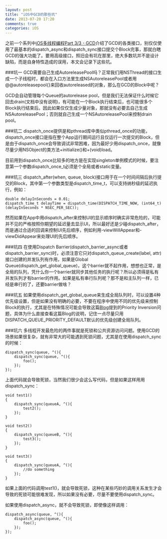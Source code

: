 ```yaml
---
layout: post
title: "iOS中GCD的那些坑"
date: 2013-07-20 17:20
comments: true
categories: iOS
---
```


之前一个系列中[iOS多线程编程Part 3/3 - GCD](http://www.hrchen.com/2013/07/multi-threading-programming-of-ios-part-3/)介绍了GCD的各类接口，别仅仅使用了最基本的dispatch_async和dispatch_sync接口提交个Block完事，那就白瞎GCD的强大功能了。要用高级接口，照旧会有坑在那里，绝大多数坑并不是设计缺陷，而是自身特性造成的误用，本文会记录下这些坑。

###坑一
GCD需要自己生成AutoreleasePool吗？正常我们用NSThread的接口生成一个子线程时，都会在入口方法里生成NSAutoreleasePool或者用@@autoreleasepool{}来回收autoreleased的对象，那么在GCD的Block中呢？

GCD会自动管理每个Queue的autorelease pool，但是我们无法保证什么时候它回去drain(文档中没有说明)，有可能在一个Block执行结束后，也可能很多个Block执行结束后。因此如果仅仅生成少量对象，那就没有必要去自己生成NSAutoreleasePool；否则就自己生成一个NSAutoreleasePool来控制drain pool。


<!--more-->

###坑二
dispatch_once提供是和pthread库中类似pthread_once的功能，dispatch_once接口是指在整个App运行期间运行且仅运行一次提交的Block，但是由于dispatch_once会导致调试非常困难，因为最好少用dispatch_once，就像尽量少用NSObject的类方法+initialize()和+(void)load。

目前用到dispatch_once比较多的地方是在实现singleton单例模式的时候，要注意第一个参数dispatch_once_t必须是个全局或者static变量。

###坑三
dispatch_after(when, queue, block)接口用于在一个时间间隔后执行提交的Block，其中第一个参数类型是dispatch_time_t，可以支持纳秒级的延迟执行，例如：

```
double delayInSeconds = 0.01;
dispatch_time_t delayTime = dispatch_time(DISPATCH_TIME_NOW, (int64_t) (delayInSeconds * NSEC_PER_SEC));
```

然而如果在App中用dispatch_after来控制UI的显示顺序时确实非常危险的，可能并不见的严格按照你期望的延迟量去显示UI，所以最好还是少碰dispatch_after，而是通过合适的回调来控制UI先后顺序，例如利用-viewWillAppear和-viewDidAppear来处理UI的先后顺序。

###坑四
在使用Dispatch Barrier(dispatch_barrier_async或者dispatch_barrier_sync)时，必须注意它只对dispatch_queue_create(label, attr)接口创建的并发队列有作用，如果是Global Queue(dispatch_get_global_queue)，这个barrier就不起作用，想想也正常，是全局的队列，凭什么你一个barrier就同步其他任务的执行呢？所以必须得是私有并发队列才有barrier的作用。如果是私有串行队列呢？那不是和主队列一样，已经是串行的了，还要barrier做啥？

###坑五
如果使用dispatch_get_global_queue来生成全局队列时，可以设置4种优先级设置，但是如果没有明确的必要，不要在程序中使用不同的优先级来控制Block的执行，尤其是在特殊情况可能会导致这篇[Blog](http://www.objc.io/issue-2/concurrency-apis-and-pitfalls.html)提到的Priority Inversion问题，具体为什么直接查看这篇Blog的说明，记住一点尽量只用DISPATCH_QUEUE_PRIORITY_DEFAULT默认的优先级创建全局队列。

###坑六
多线程开发最危险的两件事就是死锁和公共资源访问问题。使用GCD的场景如果很复杂，就有非常大的可能遇到死锁问题，尤其是在使用dispatch_sync的时候：

```
dispatch_sync(queue, ^(){
    dispatch_sync(queue, ^(){
        foo();
    });
});
```
上面代码就会导致死锁，当然我们很少会这么写代码，但是如果这样用用dispatch_sync：

```
void test1()
{
	dispatch_sync(queueA, ^(){
	    test2();
	});
}

void test2()
{
    dispatch_sync(queueB, ^(){
        test3();
    });
}

void test3()
{
    dispatch_sync(queueA, ^(){
        //do something
    });
}
```

如果上面的代码调用test1()，就会导致死锁，这种在某些巧妙的调用关系发生才会导致的死锁可能很难发现，所以如果没有必要，尽量不要使用dispatch_sync。

如果使用dispatch_async，就不会导致死锁，即使像这样调用：

```
dispatch_async(queue, ^(){
    dispatch_async(queue, ^(){
        foo();
    });
});
```



	





